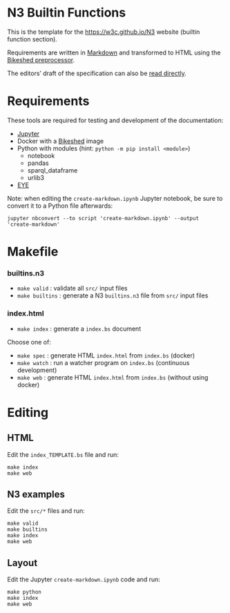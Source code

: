 # N3 Builtin Functions

This is the template for the https://w3c.github.io/N3 website (builtin function section).

Requirements are written in [Markdown](https://daringfireball.net/projects/markdown/) and transformed to HTML using the [Bikeshed preprocessor](https://tabatkins.github.io/bikeshed/).

The editors’ draft of the specification can also be [read directly](https://w3c-cg.github.io/n3Builtins/).

# Requirements

These tools are required for testing and development of the documentation:

- [Jupyter](https://jupyter.org)
- Docker with a [Bikeshed](https://github.com/netwerk-digitaal-erfgoed/bikeshed-docker) image
- Python with modules (hint: `python -m pip install <module>`)
  - notebook
  - pandas
  - sparql_dataframe
  - urlib3
- [EYE](https://github.com/eyereasoner/eye)

Note: when editing the `create-markdown.ipynb` Jupyter notebook, be sure to convert it to a Python file afterwards:
```
jupyter nbconvert --to script 'create-markdown.ipynb' --output 'create-markdown' 
```

# Makefile

### builtins.n3

- `make valid` : validate all `src/` input files
- `make builtins` : generate a N3 `builtins.n3` file from `src/` input files

### index.html

- `make index` : generate a `index.bs` document 
  
Choose one of:

- `make spec` : generate HTML `index.html` from `index.bs` (docker)
- `make watch` : run a watcher program on `index.bs` (continuous development)
- `make web` : generate HTML `index.html` from `index.bs` (without using docker)

# Editing

## HTML

Edit the `index_TEMPLATE.bs` file and run:

```
make index
make web
```

## N3 examples

Edit the `src/*` files and run:

```
make valid
make builtins
make index
make web
```

## Layout

Edit the Jupyter `create-markdown.ipynb` code and run:

```
make python
make index
make web
```